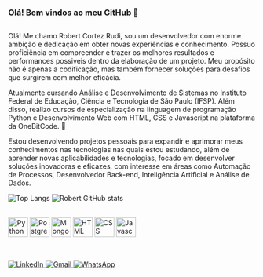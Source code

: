 ### Olá! Bem vindos ao meu GitHub 🤙
##

Olá! Me chamo Robert Cortez Rudi, sou um desenvolvedor com enorme ambição e dedicação em obter novas experiências e conhecimento. Possuo proficiência em compreender e trazer os melhores resultados e performances possiveis dentro da elaboração de um projeto. Meu propósito não é apenas a codificação, mas também fornecer soluções para desafios que surgirem com melhor eficácia. 

Atualmente cursando Análise e Desenvolvimento de Sistemas no Instituto Federal de Educação, Ciência e Tecnologia de São Paulo (IFSP). Além disso, realizo cursos de especialização na linguagem de programação Python e Desenvolvimento Web com HTML, CSS e Javascript na plataforma da OneBitCode. 📕


Estou desenvolvendo projetos pessoais para expandir e aprimorar meus conhecimentos nas tecnologias nas quais estou estudando, além de aprender novas aplicabilidades e tecnologias, focado em desenvolver soluções inovadoras e eficazes, com interesse em áreas como Automação de Processos, Desenvolvedor Back-end, Inteligência Artificial e Análise de Dados.


          


![Top Langs](https://github-readme-stats.vercel.app/api/top-langs/?username=Robert-Cortez-Rudi&layout=compact&theme=tokyonight&langs_count=10)
![Robert GitHub stats](https://github-readme-stats.vercel.app/api?username=Robert-Cortez-Rudi&show_icons=true&theme=tokyonight)


<div style="display: inline_block"><br/>
 <img align="center" alt="Python" height="40" width="40" src="https://cdn.jsdelivr.net/gh/devicons/devicon@latest/icons/python/python-original.svg" /> 
 <img align="center" alt="PostgreSQL" height="40" width="40" src="https://cdn.jsdelivr.net/gh/devicons/devicon@latest/icons/postgresql/postgresql-original.svg" />
 <img align="center" alt="MongoDB" height="40" width="40" src="https://cdn.jsdelivr.net/gh/devicons/devicon@latest/icons/mongodb/mongodb-original.svg" />
 <img align="center" alt="HTML" height="40" width="40" src="https://cdn.jsdelivr.net/gh/devicons/devicon@latest/icons/html5/html5-original.svg" />
 <img align="center" alt="CSS" height="40" width="40" src="https://cdn.jsdelivr.net/gh/devicons/devicon@latest/icons/css3/css3-original.svg" />
 <img align="center" alt="Javascript" height="40" width="40" src="https://cdn.jsdelivr.net/gh/devicons/devicon@latest/icons/javascript/javascript-original.svg" />       
 </div></br> 
 
##


<a href="https://www.linkedin.com/in/robert-cortez-rudi/" target="_blank">
  <img src="https://img.shields.io/badge/LinkedIn-0A66C2?style=for-the-badge&logo=linkedin&logoColor=white" alt="LinkedIn">
</a>
<a href="mailto:robertrudi.dev@gmail.com?subject=Assunto%20do%20Email&body=Corpo%20do%20email">
  <img src="https://img.shields.io/badge/Gmail-D14836?style=for-the-badge&logo=gmail&logoColor=white" alt="Gmail">
</a>
<a href="https://wa.me/5512974100583?text=Olá%20Robert,%20tudo bem?">
  <img src="https://img.shields.io/badge/WhatsApp-25D366?style=for-the-badge&logo=whatsapp&logoColor=white" alt="WhatsApp">
</a>


